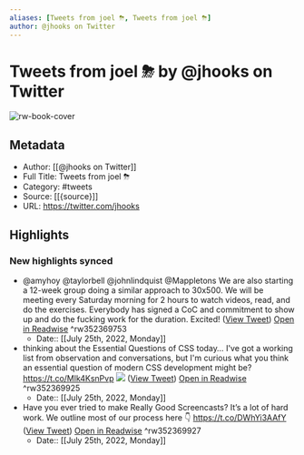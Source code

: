 ```yaml
---
aliases: [Tweets from joel ⛈, Tweets from joel ⛈]
author: @jhooks on Twitter
---
```

# Tweets from joel ⛈ by @jhooks on Twitter

![rw-book-cover](https://pbs.twimg.com/profile_images/1475008165401952259/e6Bi6qYv.jpg)

## Metadata
- Author: [[@jhooks on Twitter]]
- Full Title: Tweets from joel ⛈
- Category: #tweets
- Source: [[{source}]]
- URL: https://twitter.com/jhooks

## Highlights
### New highlights synced
- @amyhoy @taylorbell @johnlindquist @Mappletons We are also starting a 12-week group doing a similar approach to 30x500. We will be meeting every Saturday morning for 2 hours to watch videos, read, and do the exercises.
  Everybody has signed a CoC and commitment to show up and do the fucking work for the duration. 
  Excited! ([View Tweet](https://twitter.com/jhooks/status/1278854125254397953)) [Open in Readwise](https://readwise.io/open/352369753) ^rw352369753
    - Date:: [[July 25th, 2022, Monday]]
- thinking about the Essential Questions of CSS today…
  I've got a working list from observation and conversations, but I'm curious what you think an essential question of modern CSS development might be? https://t.co/Mlk4KsnPvp
  ![](https://pbs.twimg.com/media/EXmL2h_U4AMNk56.jpg) ([View Tweet](https://twitter.com/jhooks/status/1259192294189621248)) [Open in Readwise](https://readwise.io/open/352369925) ^rw352369925
    - Date:: [[July 25th, 2022, Monday]]
- Have you ever tried to make Really Good Screencasts? It’s a lot of hard work. We outline most of our process here 👇 https://t.co/DWhYi3AAfY ([View Tweet](https://twitter.com/jhooks/status/1254906583558979584)) [Open in Readwise](https://readwise.io/open/352369927) ^rw352369927
    - Date:: [[July 25th, 2022, Monday]]
